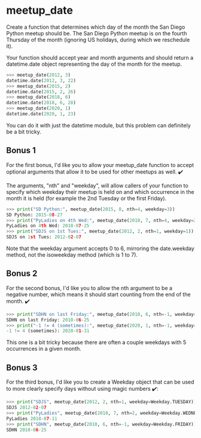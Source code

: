 # meetup_date

Create a function that determines which day of the month the San Diego Python meetup should be. The San Diego Python meetup is on the fourth Thursday of the month (ignoring US holidays, during which we reschedule it).

Your function should accept year and month arguments and should return a datetime.date object representing the day of the month for the meetup.

```python
>>> meetup_date(2012, 3)
datetime.date(2012, 3, 22)
>>> meetup_date(2015, 2)
datetime.date(2015, 2, 26)
>>> meetup_date(2018, 6)
datetime.date(2018, 6, 28)
>>> meetup_date(2020, 1)
datetime.date(2020, 1, 23)
```

You can do it with just the datetime module, but this problem can definitely be a bit tricky.

## Bonus 1

For the first bonus, I'd like you to allow your meetup_date function to accept optional arguments that allow it to be used for other meetups as well. ✔️

The arguments, "nth" and "weekday", will allow callers of your function to specify which weekday their meetup is held on and which occurrence in the month it is held (for example the 2nd Tuesday or the first Friday).

```python
>>> print("SD Python:", meetup_date(2015, 8, nth=4, weekday=3))
SD Python: 2015-08-27
>>> print("PyLadies on 4th Wed:", meetup_date(2018, 7, nth=4, weekday=2))
PyLadies on 4th Wed: 2018-07-25
>>> print("SDJS on 1st Tues:", meetup_date(2012, 2, nth=1, weekday=1))
SDJS on 1st Tues: 2012-02-07
```

Note that the weekday argument accepts 0 to 6, mirroring the date.weekday method, not the isoweekday method (which is 1 to 7).

## Bonus 2

For the second bonus, I'd like you to allow the nth argument to be a negative number, which means it should start counting from the end of the month. ✔️

```python
>>> print("SDHN on last Friday:", meetup_date(2010, 6, nth=-1, weekday=4))
SDHN on last Friday: 2010-06-25
>>> print("-1 != 4 (sometimes):", meetup_date(2020, 1, nth=-1, weekday=4))
-1 != 4 (sometimes): 2020-01-31
```

This one is a bit tricky because there are often a couple weekdays with 5 occurrences in a given month.

## Bonus 3

For the third bonus, I'd like you to create a Weekday object that can be used to more clearly specify days without using magic numbers ✔️:

```python
>>> print("SDJS", meetup_date(2012, 2, nth=1, weekday=Weekday.TUESDAY))
SDJS 2012-02-07
>>> print("PyLadies", meetup_date(2018, 7, nth=2, weekday=Weekday.WEDNESDAY))
PyLadies 2018-07-11
>>> print("SDHN", meetup_date(2010, 6, nth=-1, weekday=Weekday.FRIDAY))
SDHN 2010-06-25
```
